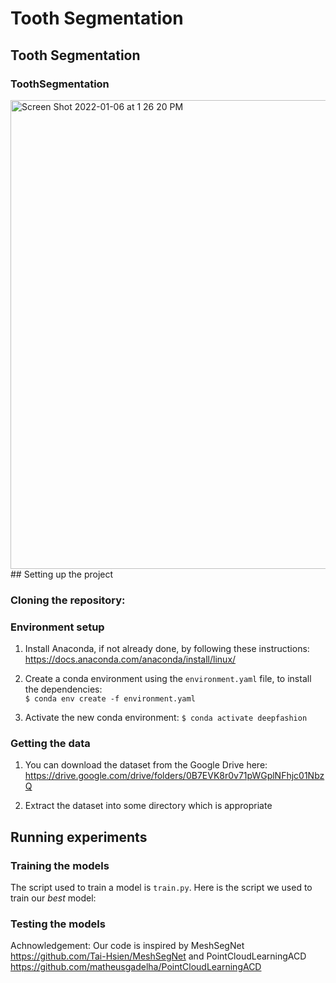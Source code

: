 # Tooth Segmentation
## Tooth Segmentation
### ToothSegmentation
<img width="750" alt="Screen Shot 2022-01-06 at 1 26 20 PM" src="https://user-images.githubusercontent.com/6019935/150260947-4d8a8601-5cc0-4e6d-8890-d1ae2d5bae98.png">
## Setting up the project


### Cloning the repository:
### Environment setup

1. Install Anaconda, if not already done, by following these instructions:
https://docs.anaconda.com/anaconda/install/linux/  

2. Create a conda environment using the `environment.yaml` file, to install the dependencies:  
`$ conda env create -f environment.yaml`

3. Activate the new conda environment:
`$ conda activate deepfashion`
### Getting the data

1. You can download the dataset from the Google Drive here:
https://drive.google.com/drive/folders/0B7EVK8r0v71pWGplNFhjc01NbzQ

2. Extract the dataset into some directory which is appropriate
 ## Running experiments

### Training the models

The script used to train a model is `train.py`. Here is the script we used to train our *best* model:
### Testing the models

Achnowledgement:
Our code is inspired by MeshSegNet https://github.com/Tai-Hsien/MeshSegNet and 
PointCloudLearningACD https://github.com/matheusgadelha/PointCloudLearningACD
